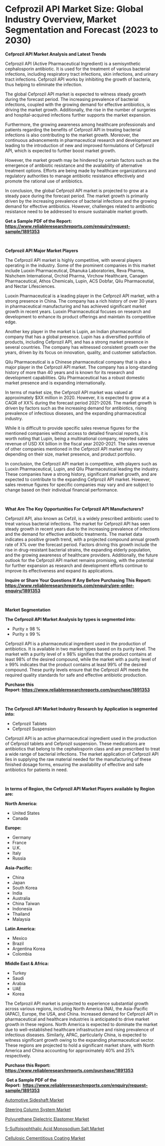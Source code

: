 <p><h1>Cefprozil API Market Size: Global Industry Overview, Market Segmentation and Forecast (2023 to 2030)</h1></p><p><strong>Cefprozil API Market Analysis and Latest Trends</strong></p>
<p><p>Cefprozil API (Active Pharmaceutical Ingredient) is a semisynthetic cephalosporin antibiotic. It is used for the treatment of various bacterial infections, including respiratory tract infections, skin infections, and urinary tract infections. Cefprozil API works by inhibiting the growth of bacteria, thus helping to eliminate the infection.</p><p>The global Cefprozil API market is expected to witness steady growth during the forecast period. The increasing prevalence of bacterial infections, coupled with the growing demand for effective antibiotics, is driving the market growth. Additionally, the rise in the number of surgeries and hospital-acquired infections further supports the market expansion.</p><p>Furthermore, the growing awareness among healthcare professionals and patients regarding the benefits of Cefprozil API in treating bacterial infections is also contributing to the market growth. Moreover, the continuous advancements in pharmaceutical research and development are leading to the introduction of new and improved formulations of Cefprozil API, which is expected to further boost market growth.</p><p>However, the market growth may be hindered by certain factors such as the emergence of antibiotic resistance and the availability of alternative treatment options. Efforts are being made by healthcare organizations and regulatory authorities to manage antibiotic resistance effectively and promote the rational use of antibiotics.</p><p>In conclusion, the global Cefprozil API market is projected to grow at a steady pace during the forecast period. The market growth is primarily driven by the increasing prevalence of bacterial infections and the growing demand for effective antibiotics. However, challenges related to antibiotic resistance need to be addressed to ensure sustainable market growth.</p></p>
<p><strong>Get a Sample PDF of the Report:&nbsp; <a href="https://www.reliableresearchreports.com/enquiry/request-sample/1891353">https://www.reliableresearchreports.com/enquiry/request-sample/1891353</a></strong></p>
<p>&nbsp;</p>
<p><strong>Cefprozil API Major Market Players</strong></p>
<p><p>The Cefprozil API market is highly competitive, with several players operating in the industry. Some of the prominent companies in this market include Luoxin Pharmaceutical, Dhanuka Laboratories, Reva Pharma, Nishchem International, Orchid Pharma, Virchow Healthcare, Canagen Pharmaceutical, Athos Chemicals, Lupin, ACS Dobfar, Qilu Pharmaceutial, and Nectar Lifesciences.</p><p>Luoxin Pharmaceutical is a leading player in the Cefprozil API market, with a strong presence in China. The company has a rich history of over 30 years in pharmaceutical manufacturing and has achieved significant market growth in recent years. Luoxin Pharmaceutical focuses on research and development to enhance its product offerings and maintain its competitive edge.</p><p>Another key player in the market is Lupin, an Indian pharmaceutical company that has a global presence. Lupin has a diversified portfolio of products, including Cefprozil API, and has a strong market presence in several countries. The company has witnessed consistent growth over the years, driven by its focus on innovation, quality, and customer satisfaction.</p><p>Qilu Pharmaceutical is a Chinese pharmaceutical company that is also a major player in the Cefprozil API market. The company has a long-standing history of more than 40 years and is known for its research and development capabilities. Qilu Pharmaceutical has a robust domestic market presence and is expanding internationally.</p><p>In terms of market size, the Cefprozil API market was valued at approximately $XX million in 2020. However, it is expected to grow at a CAGR of XX% during the forecast period 2021-2026. The market growth is driven by factors such as the increasing demand for antibiotics, rising prevalence of infectious diseases, and the expanding pharmaceutical industry.</p><p>While it is difficult to provide specific sales revenue figures for the mentioned companies without access to detailed financial reports, it is worth noting that Lupin, being a multinational company, reported sales revenue of USD XX billion in the fiscal year 2020-2021. The sales revenue of other companies mentioned in the Cefprozil API market may vary depending on their size, market presence, and product portfolio.</p><p>In conclusion, the Cefprozil API market is competitive, with players such as Luoxin Pharmaceutical, Lupin, and Qilu Pharmaceutical leading the industry. These companies have a strong history, significant market growth, and are expected to contribute to the expanding Cefprozil API market. However, sales revenue figures for specific companies may vary and are subject to change based on their individual financial performance.</p></p>
<p>&nbsp;</p>
<p><strong>What Are The Key Opportunities For Cefprozil API Manufacturers?</strong></p>
<p><p>Cefprozil API, also known as Cefzil, is a widely prescribed antibiotic used to treat various bacterial infections. The market for Cefprozil API has seen steady growth in recent years due to the increasing prevalence of infections and the demand for effective antibiotic treatments. The market data indicates a positive growth trend, with a projected compound annual growth rate of X% over the forecast period. Factors driving this growth include the rise in drug-resistant bacterial strains, the expanding elderly population, and the growing awareness of healthcare providers. Additionally, the future outlook for the Cefprozil API market remains promising, with the potential for further expansion as research and development efforts continue to improve its effectiveness and expand its applications.</p></p>
<p><strong>Inquire or Share Your Questions If Any Before Purchasing This Report: <a href="https://www.reliableresearchreports.com/enquiry/pre-order-enquiry/1891353">https://www.reliableresearchreports.com/enquiry/pre-order-enquiry/1891353</a></strong></p>
<p>&nbsp;</p>
<p><strong>Market Segmentation</strong></p>
<p><strong>The Cefprozil API Market Analysis by types is segmented into:</strong></p>
<p><ul><li>Purity ≥ 98 %</li><li>Purity ≥ 99 %</li></ul></p>
<p><p>Cefprozil API is a pharmaceutical ingredient used in the production of antibiotics. It is available in two market types based on its purity level. The market with a purity level of ≥ 98% signifies that the product contains at least 98% of the desired compound, while the market with a purity level of ≥ 99% indicates that the product contains at least 99% of the desired compound. These purity levels ensure that the Cefprozil API meets the required quality standards for safe and effective antibiotic production.</p></p>
<p><strong>Purchase this Report:&nbsp;<a href="https://www.reliableresearchreports.com/purchase/1891353">https://www.reliableresearchreports.com/purchase/1891353</a></strong></p>
<p>&nbsp;</p>
<p><strong>The Cefprozil API Market Industry Research by Application is segmented into:</strong></p>
<p><ul><li>Cefprozil Tablets</li><li>Cefprozil Suspension</li></ul></p>
<p><p>Cefprozil API is an active pharmaceutical ingredient used in the production of Cefprozil tablets and Cefprozil suspension. These medications are antibiotics that belong to the cephalosporin class and are prescribed to treat a wide range of bacterial infections. The market application of Cefprozil API lies in supplying the raw material needed for the manufacturing of these finished dosage forms, ensuring the availability of effective and safe antibiotics for patients in need.</p></p>
<p>&nbsp;</p>
<p><strong>In terms of Region, the Cefprozil API Market Players available by Region are:</strong></p>
<p>
    <p> <strong> North America: </strong>
        <ul>
            <li>United States</li>
            <li>Canada</li>
        </ul>
        </p> 
    <p> <strong> Europe: </strong>
        <ul>
            <li>Germany</li>
            <li>France</li>
            <li>U.K.</li>
            <li>Italy</li>
            <li>Russia</li>
        </ul>
        </p> 
    <p> <strong> Asia-Pacific: </strong>
        <ul>
            <li>China</li>
            <li>Japan</li>
            <li>South Korea</li>
            <li>India</li>
            <li>Australia</li>
            <li>China Taiwan</li>
            <li>Indonesia</li>
            <li>Thailand</li>
            <li>Malaysia</li>
        </ul>
        </p> 
    <p> <strong> Latin America: </strong>
        <ul>
            <li>Mexico</li>
            <li>Brazil</li>
            <li>Argentina Korea</li>
            <li>Colombia</li>
        </ul>
        </p> 
    <p> <strong> Middle East & Africa: </strong>
        <ul>
            <li>Turkey</li>
            <li>Saudi</li>
            <li>Arabia</li>
            <li>UAE</li>
            <li>Korea</li>
        </ul>
    </p>
    </p>
<p><p>The Cefprozil API market is projected to experience substantial growth across various regions, including North America (NA), the Asia-Pacific (APAC), Europe, the USA, and China. Increased demand for Cefprozil API in pharmaceutical and healthcare industries is anticipated to drive market growth in these regions. North America is expected to dominate the market due to well-established healthcare infrastructure and rising prevalence of infectious diseases. Similarly, APAC, particularly China, is expected to witness significant growth owing to the expanding pharmaceutical sector. These regions are projected to hold a significant market share, with North America and China accounting for approximately 40% and 25% respectively.</p></p>
<p><strong>Purchase this Report: <a href="https://www.reliableresearchreports.com/purchase/1891353">https://www.reliableresearchreports.com/purchase/1891353</a></strong></p>
<p>&nbsp;<strong>Get a Sample PDF of the Report:&nbsp;&nbsp;<a href="https://www.reliableresearchreports.com/enquiry/request-sample/1891353">https://www.reliableresearchreports.com/enquiry/request-sample/1891353</a></strong></p>
<p><strong></strong></p>
<p><p><a href="https://medium.com/@danesanford_55006/automotive-sideshaft-market-analysis-and-sze-forecasted-for-period-from-2023-to-2030-5697296e0cf3">Automotive Sideshaft Market</a></p><p><a href="https://medium.com/@jettiejohns/steering-column-system-market-comprehensive-assessment-by-type-application-and-geography-1cc92e212107">Steering Column System Market</a></p><p><a href="https://www.linkedin.com/pulse/polyurethane-dielectric-elastomer-market-research-report-iz3bc/">Polyurethane Dielectric Elastomer Market</a></p><p><a href="https://www.linkedin.com/pulse/5-sulfoisophthalic-acid-monosodium-salt-market-size-share-8qvhc/">5-Sulfoisophthalic Acid Monosodium Salt Market</a></p><p><a href="https://www.linkedin.com/pulse/cellulosic-cementitious-coating-market-challenges-opportunities-fkwac/">Cellulosic Cementitious Coating Market</a></p></p>